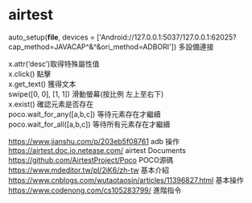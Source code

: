 # airtest  
auto_setup(__file__, devices = ['Android://127.0.0.1:5037/127.0.0.1:62025?cap_method=JAVACAP^&^&ori_method=ADBORI'])  多設備連接  

x.attr(‘desc’)取得特殊屬性值  
x.click()  點擊  
x.get_text()  獲得文本  
swipe([0, 0], [1, 1]) 滑動螢幕(按比例 左上至右下)  
x.exist()  確認元素是否存在  
poco.wait_for_any([a,b,c]) 等待元素存在才繼續  
poco.wait_for_all([a,b,c]) 等待所有元素存在才繼續  

https://www.jianshu.com/p/203eb5f08761 adb 操作  
https://airtest.doc.io.netease.com/   airtest Documents  
https://github.com/AirtestProject/Poco  POCO源碼  
https://www.mdeditor.tw/pl/2iK6/zh-tw  基本介紹  
https://www.cnblogs.com/wutaotaosin/articles/11396827.html  基本操作  
https://www.codenong.com/cs105283799/  進階指令  
